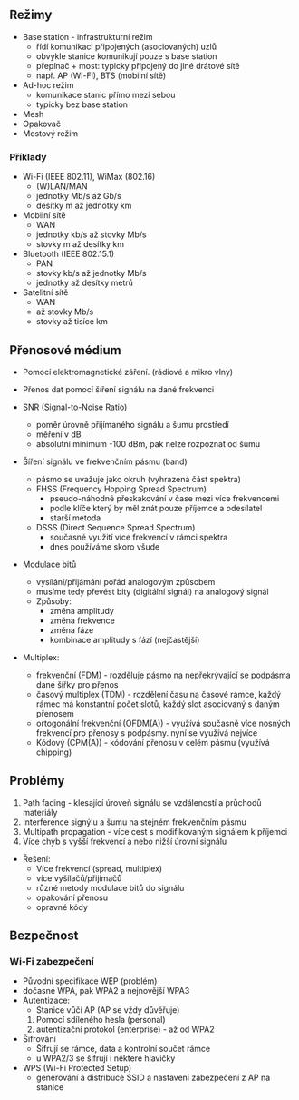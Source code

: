 
## Režimy
- Base station - infrastrukturní režim
	- řídí komunikaci připojených (asociovaných) uzlů
	- obvykle stanice komunikují pouze s base station
	- přepínač + most: typicky připojený do jiné drátové sítě
	- např. AP (Wi-Fi), BTS (mobilní sítě)
- Ad-hoc režim
	- komunikace stanic přímo mezi sebou
	- typicky bez base station
- Mesh
- Opakovač
- Mostový režim

### Příklady
- Wi-Fi (IEEE 802.11), WiMax (802.16)
	- (W)LAN/MAN
	- jednotky Mb/s až Gb/s
	- desítky m až jednotky km
- Mobilní sítě
	- WAN
	- jednotky kb/s až stovky Mb/s
	- stovky m až desítky km
- Bluetooth (IEEE 802.15.1)
	- PAN
	- stovky kb/s až jednotky Mb/s
	- jednotky až desítky metrů
- Satelitní sítě
	- WAN
	- až stovky Mb/s
	- stovky až tisíce km

## Přenosové médium
- Pomocí elektromagnetické záření. (rádiové a mikro vlny)
- Přenos dat pomocí šíření signálu na dané frekvenci

- SNR (Signal-to-Noise Ratio)
	- poměr úrovně přijímaného signálu a šumu prostředí
	- měření v dB
	- absolutní minimum -100 dBm, pak nelze rozpoznat od šumu

- Šíření signálu ve frekvenčním pásmu (band)
	- pásmo se uvažuje jako okruh (vyhrazená část spektra)
	- FHSS (Frequency Hopping Spread Spectrum)
		- pseudo-náhodné přeskakování v čase mezi více frekvencemi
		- podle klíče který by měl znát pouze příjemce a odesílatel
		- starší metoda
	- DSSS (Direct Sequence Spread Spectrum)
		- současné využití více frekvencí v rámci spektra
		- dnes používáme skoro všude

- Modulace bitů
	- vysílání/přijámání pořád analogovým způsobem
	- musíme tedy převést bity (digitální signál) na analogový signál
	- Způsoby:
		- změna amplitudy
		- změna frekvence
		- změna fáze
		- kombinace amplitudy s fází (nejčastější)

- Multiplex:
	- frekvenční (FDM) - rozděluje pásmo na nepřekrývající se podpásma dané šířky pro přenos
	- časový multiplex (TDM) - rozdělení času na časové rámce, každý rámec má konstantní počet slotů, každý slot asociovaný s daným přenosem
	- ortogonální frekvenční (OFDM(A)) - využívá současně více nosných frekvencí pro přenosy s podpásmy. nyní se využívá nejvíce
	- Kódový (CPM(A)) - kódování přenosu v celém pásmu (využívá chipping)

## Problémy
1. Path fading - klesající úroveň signálu se vzdáleností a průchodů materiály
2. Interference signýlu a šumu na stejném frekvenčním pásmu
3. Multipath propagation - více cest s modifikovaným signálem k příjemci
4. Více chyb s vyšší frekvencí a nebo nižší úrovní signálu

- Řešení:
	- Více frekvencí (spread, multiplex)
	- více vyšílačů/přijímačů
	- různé metody modulace bitů do signálu
	- opakování přenosu
	- opravné kódy

## Bezpečnost
### Wi-Fi zabezpečení
- Původní specifikace WEP (problém)
- dočasné WPA, pak WPA2 a nejnovější WPA3
- Autentizace:
	- Stanice vůči AP (AP se vždy důvěřuje)
	1. Pomocí sdíleného hesla (personal)
	2. autentizační protokol (enterprise) - až od WPA2
- Šifrování
	- Šifrují se rámce, data a kontrolní součet rámce
	- u WPA2/3 se šifrují i některé hlavičky
- WPS (Wi-Fi Protected Setup)
	- generování a distribuce SSID a nastavení zabezpečení z AP na stanice
